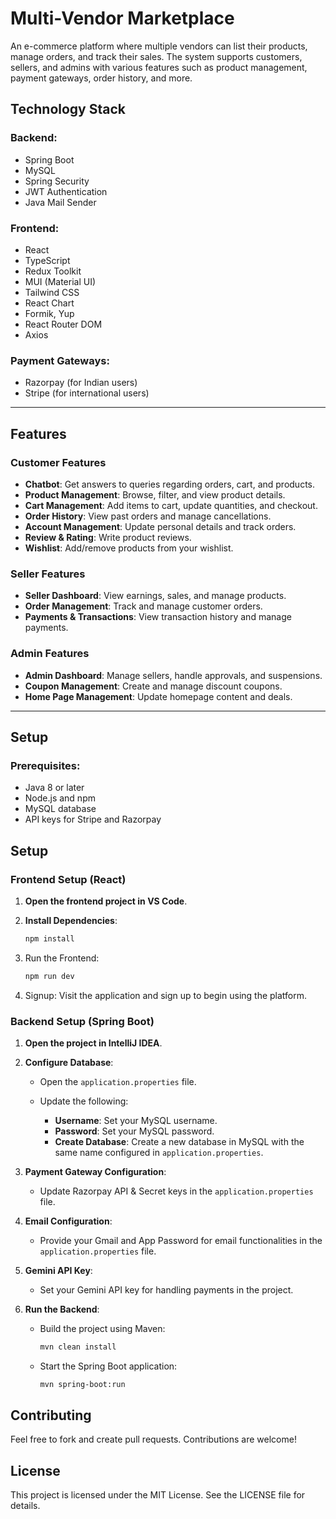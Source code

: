 # Multi-Vendor Marketplace

An e-commerce platform where multiple vendors can list their products, manage orders, and track their sales. The system supports customers, sellers, and admins with various features such as product management, payment gateways, order history, and more.

## Technology Stack

### Backend:
- Spring Boot
- MySQL
- Spring Security
- JWT Authentication
- Java Mail Sender

### Frontend:
- React
- TypeScript
- Redux Toolkit
- MUI (Material UI)
- Tailwind CSS
- React Chart
- Formik, Yup
- React Router DOM
- Axios

### Payment Gateways:
- Razorpay (for Indian users)
- Stripe (for international users)

---

## Features

### Customer Features
- **Chatbot**: Get answers to queries regarding orders, cart, and products.
- **Product Management**: Browse, filter, and view product details.
- **Cart Management**: Add items to cart, update quantities, and checkout.
- **Order History**: View past orders and manage cancellations.
- **Account Management**: Update personal details and track orders.
- **Review & Rating**: Write product reviews.
- **Wishlist**: Add/remove products from your wishlist.

### Seller Features
- **Seller Dashboard**: View earnings, sales, and manage products.
- **Order Management**: Track and manage customer orders.
- **Payments & Transactions**: View transaction history and manage payments.

### Admin Features
- **Admin Dashboard**: Manage sellers, handle approvals, and suspensions.
- **Coupon Management**: Create and manage discount coupons.
- **Home Page Management**: Update homepage content and deals.

---

## Setup

### Prerequisites:
- Java 8 or later
- Node.js and npm
- MySQL database
- API keys for Stripe and Razorpay


## Setup

### Frontend Setup (React)

1. **Open the frontend project in VS Code**.

2. **Install Dependencies**:
   ```bash
   npm install
   
3. Run the Frontend:
   ```bash
   npm run dev

4. Signup: Visit the application and sign up to begin using the platform.

### Backend Setup (Spring Boot)

1. **Open the project in IntelliJ IDEA**.

2. **Configure Database**:
   - Open the `application.properties` file.
     
   - Update the following:
     - **Username**: Set your MySQL username.
     - **Password**: Set your MySQL password.
     - **Create Database**: Create a new database in MySQL with the same name configured in `application.properties`.
       
3. **Payment Gateway Configuration**:
   - Update Razorpay API & Secret keys in the `application.properties` file.
     
4. **Email Configuration**:
   - Provide your Gmail and App Password for email functionalities in the `application.properties` file.
     
5. **Gemini API Key**:
   - Set your Gemini API key for handling payments in the project.
     
6. **Run the Backend**:
   - Build the project using Maven: 
     ```bash
     mvn clean install
     ```
   - Start the Spring Boot application:
     ```bash
     mvn spring-boot:run
     ```
     
## Contributing
Feel free to fork and create pull requests. Contributions are welcome!

## License
This project is licensed under the MIT License. See the LICENSE file for details.
